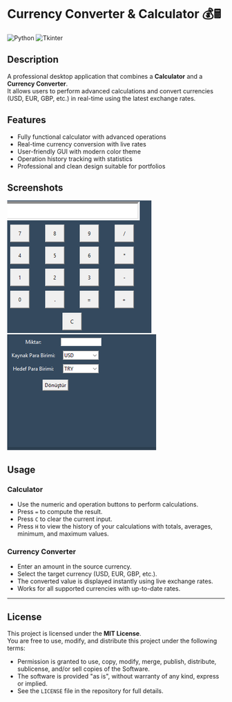 # Currency Converter & Calculator 💰🖩

![Python](https://img.shields.io/badge/Python-3.11-blue?logo=python&logoColor=white)
![Tkinter](https://img.shields.io/badge/Tkinter-GUI-success)

## Description
A professional desktop application that combines a **Calculator** and a **Currency Converter**.  
It allows users to perform advanced calculations and convert currencies (USD, EUR, GBP, etc.) in real-time using the latest exchange rates.

## Features
- Fully functional calculator with advanced operations
- Real-time currency conversion with live rates
- User-friendly GUI with modern color theme
- Operation history tracking with statistics
- Professional and clean design suitable for portfolios

## Screenshots
![Calculator Screenshot](./screenshots/calculator.png)
![Currency Converter Screenshot](./screenshots/converter.png)

## Usage

### Calculator
- Use the numeric and operation buttons to perform calculations.
- Press `=` to compute the result.
- Press `C` to clear the current input.
- Press `H` to view the history of your calculations with totals, averages, minimum, and maximum values.

### Currency Converter
- Enter an amount in the source currency.
- Select the target currency (USD, EUR, GBP, etc.).
- The converted value is displayed instantly using live exchange rates.
- Works for all supported currencies with up-to-date rates.

---

## License

This project is licensed under the **MIT License**.  
You are free to use, modify, and distribute this project under the following terms:

- Permission is granted to use, copy, modify, merge, publish, distribute, sublicense, and/or sell copies of the Software.
- The software is provided "as is", without warranty of any kind, express or implied.
- See the `LICENSE` file in the repository for full details.
